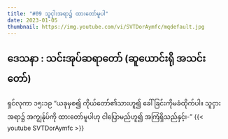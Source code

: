 ```yaml
---
title: "#09 သူငှါးအရာ၌ ထားတော်မူပါ"
date: 2023-01-05
thumbnail: https://img.youtube.com/vi/SVTDorAymfc/mqdefault.jpg
---
```

ဒေသနာ : သင်းအုပ်ဆရာတော် (ဆူယောင်းရို အသင်းတော်) 
---
<!--more-->
ရှင်လုကာ ၁၅း၁၉ “ယခုမှစ၍ ကိုယ်တော်၏သားဟူ၍ ခေါ်ခြင်းကိုမခံထိုက်ပါ။ သူငှားအရာ၌ အကျွန်ုပ်ကို ထားတော်မူပါဟု ငါပြောမည်ဟူ၍ အကြံရှိသည်နှင့်၊-”
{{< youtube SVTDorAymfc >}}
